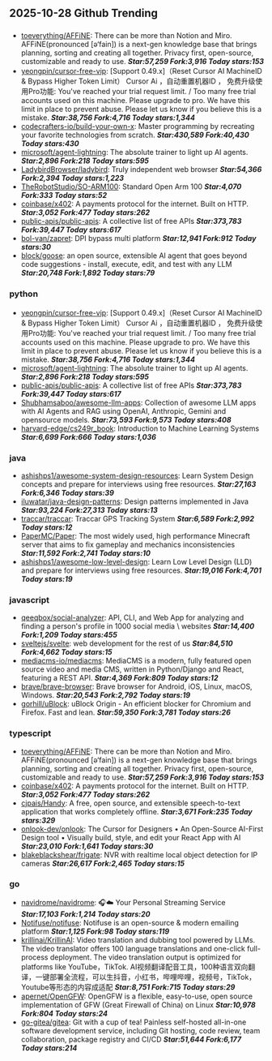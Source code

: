 ## 2025-10-28 Github Trending

### 
* [toeverything/AFFiNE](https://github.com/toeverything/AFFiNE): There can be more than Notion and Miro. AFFiNE(pronounced [ə‘fain]) is a next-gen knowledge base that brings planning, sorting and creating all together. Privacy first, open-source, customizable and ready to use. ***Star:57,259 Fork:3,916 Today stars:153***
* [yeongpin/cursor-free-vip](https://github.com/yeongpin/cursor-free-vip): [Support 0.49.x]（Reset Cursor AI MachineID & Bypass Higher Token Limit） Cursor Ai ，自动重置机器ID ， 免费升级使用Pro功能: You've reached your trial request limit. / Too many free trial accounts used on this machine. Please upgrade to pro. We have this limit in place to prevent abuse. Please let us know if you believe this is a mistake. ***Star:38,756 Fork:4,716 Today stars:1,344***
* [codecrafters-io/build-your-own-x](https://github.com/codecrafters-io/build-your-own-x): Master programming by recreating your favorite technologies from scratch. ***Star:430,589 Fork:40,430 Today stars:430***
* [microsoft/agent-lightning](https://github.com/microsoft/agent-lightning): The absolute trainer to light up AI agents. ***Star:2,896 Fork:218 Today stars:595***
* [LadybirdBrowser/ladybird](https://github.com/LadybirdBrowser/ladybird): Truly independent web browser ***Star:54,366 Fork:2,394 Today stars:1,223***
* [TheRobotStudio/SO-ARM100](https://github.com/TheRobotStudio/SO-ARM100): Standard Open Arm 100 ***Star:4,070 Fork:333 Today stars:52***
* [coinbase/x402](https://github.com/coinbase/x402): A payments protocol for the internet. Built on HTTP. ***Star:3,052 Fork:477 Today stars:262***
* [public-apis/public-apis](https://github.com/public-apis/public-apis): A collective list of free APIs ***Star:373,783 Fork:39,447 Today stars:617***
* [bol-van/zapret](https://github.com/bol-van/zapret): DPI bypass multi platform ***Star:12,941 Fork:912 Today stars:30***
* [block/goose](https://github.com/block/goose): an open source, extensible AI agent that goes beyond code suggestions - install, execute, edit, and test with any LLM ***Star:20,748 Fork:1,892 Today stars:79***

### python
* [yeongpin/cursor-free-vip](https://github.com/yeongpin/cursor-free-vip): [Support 0.49.x]（Reset Cursor AI MachineID & Bypass Higher Token Limit） Cursor Ai ，自动重置机器ID ， 免费升级使用Pro功能: You've reached your trial request limit. / Too many free trial accounts used on this machine. Please upgrade to pro. We have this limit in place to prevent abuse. Please let us know if you believe this is a mistake. ***Star:38,756 Fork:4,716 Today stars:1,344***
* [microsoft/agent-lightning](https://github.com/microsoft/agent-lightning): The absolute trainer to light up AI agents. ***Star:2,896 Fork:218 Today stars:595***
* [public-apis/public-apis](https://github.com/public-apis/public-apis): A collective list of free APIs ***Star:373,783 Fork:39,447 Today stars:617***
* [Shubhamsaboo/awesome-llm-apps](https://github.com/Shubhamsaboo/awesome-llm-apps): Collection of awesome LLM apps with AI Agents and RAG using OpenAI, Anthropic, Gemini and opensource models. ***Star:73,593 Fork:9,573 Today stars:408***
* [harvard-edge/cs249r_book](https://github.com/harvard-edge/cs249r_book): Introduction to Machine Learning Systems ***Star:6,699 Fork:666 Today stars:1,036***

### java
* [ashishps1/awesome-system-design-resources](https://github.com/ashishps1/awesome-system-design-resources): Learn System Design concepts and prepare for interviews using free resources. ***Star:27,163 Fork:6,346 Today stars:39***
* [iluwatar/java-design-patterns](https://github.com/iluwatar/java-design-patterns): Design patterns implemented in Java ***Star:93,224 Fork:27,313 Today stars:13***
* [traccar/traccar](https://github.com/traccar/traccar): Traccar GPS Tracking System ***Star:6,589 Fork:2,992 Today stars:12***
* [PaperMC/Paper](https://github.com/PaperMC/Paper): The most widely used, high performance Minecraft server that aims to fix gameplay and mechanics inconsistencies ***Star:11,592 Fork:2,741 Today stars:10***
* [ashishps1/awesome-low-level-design](https://github.com/ashishps1/awesome-low-level-design): Learn Low Level Design (LLD) and prepare for interviews using free resources. ***Star:19,016 Fork:4,701 Today stars:19***

### javascript
* [qeeqbox/social-analyzer](https://github.com/qeeqbox/social-analyzer): API, CLI, and Web App for analyzing and finding a person's profile in 1000 social media \ websites ***Star:14,400 Fork:1,209 Today stars:455***
* [sveltejs/svelte](https://github.com/sveltejs/svelte): web development for the rest of us ***Star:84,510 Fork:4,662 Today stars:15***
* [mediacms-io/mediacms](https://github.com/mediacms-io/mediacms): MediaCMS is a modern, fully featured open source video and media CMS, written in Python/Django and React, featuring a REST API. ***Star:4,369 Fork:809 Today stars:12***
* [brave/brave-browser](https://github.com/brave/brave-browser): Brave browser for Android, iOS, Linux, macOS, Windows. ***Star:20,543 Fork:2,792 Today stars:19***
* [gorhill/uBlock](https://github.com/gorhill/uBlock): uBlock Origin - An efficient blocker for Chromium and Firefox. Fast and lean. ***Star:59,350 Fork:3,781 Today stars:26***

### typescript
* [toeverything/AFFiNE](https://github.com/toeverything/AFFiNE): There can be more than Notion and Miro. AFFiNE(pronounced [ə‘fain]) is a next-gen knowledge base that brings planning, sorting and creating all together. Privacy first, open-source, customizable and ready to use. ***Star:57,259 Fork:3,916 Today stars:153***
* [coinbase/x402](https://github.com/coinbase/x402): A payments protocol for the internet. Built on HTTP. ***Star:3,052 Fork:477 Today stars:262***
* [cjpais/Handy](https://github.com/cjpais/Handy): A free, open source, and extensible speech-to-text application that works completely offline. ***Star:3,671 Fork:235 Today stars:329***
* [onlook-dev/onlook](https://github.com/onlook-dev/onlook): The Cursor for Designers • An Open-Source AI-First Design tool • Visually build, style, and edit your React App with AI ***Star:23,010 Fork:1,641 Today stars:30***
* [blakeblackshear/frigate](https://github.com/blakeblackshear/frigate): NVR with realtime local object detection for IP cameras ***Star:26,617 Fork:2,465 Today stars:15***

### go
* [navidrome/navidrome](https://github.com/navidrome/navidrome): 🎧☁️ Your Personal Streaming Service ***Star:17,103 Fork:1,214 Today stars:20***
* [Notifuse/notifuse](https://github.com/Notifuse/notifuse): Notifuse is an open-source & modern emailing platform ***Star:1,125 Fork:98 Today stars:119***
* [krillinai/KrillinAI](https://github.com/krillinai/KrillinAI): Video translation and dubbing tool powered by LLMs. The video translator offers 100 language translations and one-click full-process deployment. The video translation output is optimized for platforms like YouTube，TikTok. AI视频翻译配音工具，100种语言双向翻译，一键部署全流程，可以生抖音，小红书，哔哩哔哩，视频号，TikTok，Youtube等形态的内容成适配 ***Star:8,751 Fork:715 Today stars:29***
* [apernet/OpenGFW](https://github.com/apernet/OpenGFW): OpenGFW is a flexible, easy-to-use, open source implementation of GFW (Great Firewall of China) on Linux ***Star:10,978 Fork:804 Today stars:24***
* [go-gitea/gitea](https://github.com/go-gitea/gitea): Git with a cup of tea! Painless self-hosted all-in-one software development service, including Git hosting, code review, team collaboration, package registry and CI/CD ***Star:51,644 Fork:6,177 Today stars:214***
